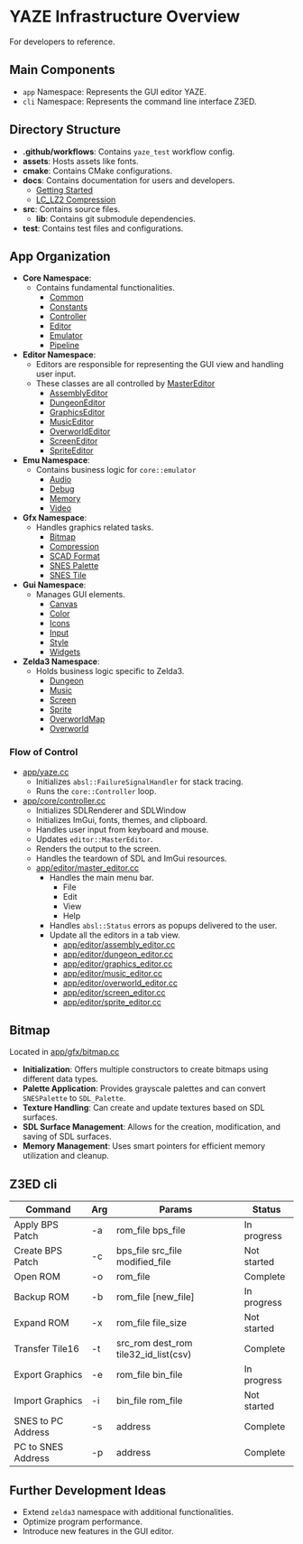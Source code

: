 # YAZE Infrastructure Overview

For developers to reference.

## Main Components

- `app` Namespace: Represents the GUI editor YAZE.
- `cli` Namespace: Represents the command line interface Z3ED.

## Directory Structure

- **.github/workflows**: Contains `yaze_test` workflow config.
- **assets**: Hosts assets like fonts.
- **cmake**: Contains CMake configurations.
- **docs**: Contains documentation for users and developers.
  - [Getting Started](./getting-started.md)
  - [LC_LZ2 Compression](./compression.md)
- **src**: Contains source files. 
  - **lib**: Contains git submodule dependencies.
- **test**: Contains test files and configurations.

## App Organization

- **Core Namespace**:
    - Contains fundamental functionalities.
      - [Common](../src/core/common.h)
      - [Constants](../src/core/constants.h)
      - [Controller](../src/core/controller.h)
      - [Editor](../src/core/editor.h)
      - [Emulator](../src/core/emulator.h)
      - [Pipeline](../src/core/pipeline.h)
- **Editor Namespace**:
  - Editors are responsible for representing the GUI view and handling user input.
  - These classes are all controlled by [MasterEditor](../src/app/editor/master_editor.h)
    - [AssemblyEditor](../src/app/editor/assembly_editor.h)
    - [DungeonEditor](../src/app/editor/dungeon_editor.h)
    - [GraphicsEditor](../src/app/editor/graphics_editor.h)
    - [MusicEditor](../src/app/editor/music_editor.h)
    - [OverworldEditor](../src/app/editor/overworld_editor.h)
    - [ScreenEditor](../src/app/editor/screen_editor.h)
    - [SpriteEditor](../src/app/editor/sprite_editor.h)
- **Emu Namespace**:
    - Contains business logic for `core::emulator`
      - [Audio](../src/emu/audio/)
      - [Debug](../src/emu/debug/)
      - [Memory](../src/emu/memory/)
      - [Video](../src/emu/video/)
- **Gfx Namespace**:
    - Handles graphics related tasks.
      - [Bitmap](../src/gfx/bitmap.h)
      - [Compression](../src/gfx/compression.h)
      - [SCAD Format](../src/gfx/scad_format.h)
      - [SNES Palette](../src/gfx/snes_palette.h)
      - [SNES Tile](../src/gfx/snes_tile.h)
- **Gui Namespace**:
    - Manages GUI elements.
      - [Canvas](../src/gui/canvas.h)
      - [Color](../src/gui/color.h)
      - [Icons](../src/gui/icons.h)
      - [Input](../src/gui/input.h)
      - [Style](../src/gui/style.h)
      - [Widgets](../src/gui/widgets.h)
- **Zelda3 Namespace**:
    - Holds business logic specific to Zelda3.
      - [Dungeon](../src/zelda3/dungeon/)
      - [Music](../src/zelda3/music/)
      - [Screen](../src/zelda3/screen/)
      - [Sprite](../src/zelda3/sprite/)
      - [OverworldMap](../src/zelda3/overworld_map.h)
      - [Overworld](../src/zelda3/overworld.h)

### Flow of Control

- [app/yaze.cc](../src/app/yaze.cc) 
  - Initializes `absl::FailureSignalHandler` for stack tracing.
  - Runs the `core::Controller` loop.
- [app/core/controller.cc](../src/app/core/controller.cc)
  - Initializes SDLRenderer and SDLWindow
  - Initializes ImGui, fonts, themes, and clipboard.
  - Handles user input from keyboard and mouse.
  - Updates `editor::MasterEditor`.
  - Renders the output to the screen.
  - Handles the teardown of SDL and ImGui resources.
  - [app/editor/master_editor.cc](../src/app/editor/master_editor.cc)
    - Handles the main menu bar.
      - File
      - Edit
      - View
      - Help
    - Handles `absl::Status` errors as popups delivered to the user.
    - Update all the editors in a tab view.
      - [app/editor/assembly_editor.cc](../src/app/editor/assembly_editor.cc)
      - [app/editor/dungeon_editor.cc](../src/app/editor/dungeon_editor.cc)
      - [app/editor/graphics_editor.cc](../src/app/editor/graphics_editor.cc)
      - [app/editor/music_editor.cc](../src/app/editor/music_editor.cc)
      - [app/editor/overworld_editor.cc](../src/app/editor/overworld_editor.cc)
      - [app/editor/screen_editor.cc](../src/app/editor/screen_editor.cc)
      - [app/editor/sprite_editor.cc](../src/app/editor/sprite_editor.cc)

## Bitmap

Located in [app/gfx/bitmap.cc](../src/app/gfx/bitmap.cc)

- **Initialization**: Offers multiple constructors to create bitmaps using different data types.
- **Palette Application**: Provides grayscale palettes and can convert `SNESPalette` to `SDL_Palette`.
- **Texture Handling**: Can create and update textures based on SDL surfaces.
- **SDL Surface Management**: Allows for the creation, modification, and saving of SDL surfaces.
- **Memory Management**: Uses smart pointers for efficient memory utilization and cleanup.

## Z3ED cli

| Command | Arg | Params | Status |
|---------|-----|--------|--------|
| Apply BPS Patch | -a | rom_file bps_file | In progress |
| Create BPS Patch | -c | bps_file src_file modified_file | Not started |
| Open ROM | -o | rom_file | Complete |
| Backup ROM | -b | rom_file [new_file] | In progress |
| Expand ROM | -x | rom_file file_size | Not started |
| Transfer Tile16 | -t | src_rom dest_rom tile32_id_list(csv) | Complete |
| Export Graphics | -e | rom_file bin_file | In progress |
| Import Graphics | -i | bin_file rom_file | Not started |
| SNES to PC Address | -s | address | Complete |
| PC to SNES Address | -p | address | Complete |


## Further Development Ideas
- Extend `zelda3` namespace with additional functionalities.
- Optimize program performance.
- Introduce new features in the GUI editor.
